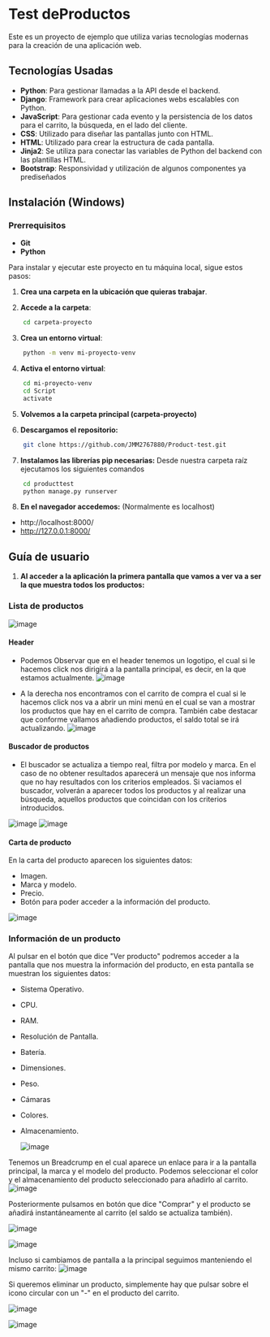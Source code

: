 # Test deProductos

Este es un proyecto de ejemplo que utiliza varias tecnologías modernas para la creación de una aplicación web.

## Tecnologías Usadas

- **Python**: Para gestionar llamadas a la API desde el backend.
- **Django**: Framework para crear aplicaciones webs escalables con Python.
- **JavaScript**: Para gestionar cada evento y la persistencia de los datos para el carrito, la búsqueda, en el lado del cliente.
- **CSS**: Utilizado para diseñar las pantallas junto con HTML.
- **HTML**: Utilizado para crear la estructura de cada pantalla.
- **Jinja2**: Se utiliza para conectar las variables de Python del backend con las plantillas HTML.
- **Bootstrap**: Responsividad y utilización de algunos componentes ya prediseñados

## Instalación (Windows)

### Prerrequisitos
- **Git**
- **Python**

Para instalar y ejecutar este proyecto en tu máquina local, sigue estos pasos:

1. **Crea una carpeta en la ubicación que quieras trabajar**.

2. **Accede a la carpeta**:
```bash
    cd carpeta-proyecto
```

3. **Crea un entorno virtual**:
```bash
    python -m venv mi-proyecto-venv
```

4. **Activa el entorno virtual**:
```bash
    cd mi-proyecto-venv
    cd Script
    activate
```

5. **Volvemos a la carpeta principal (carpeta-proyecto)**

6. **Descargamos el repositorio:**
```bash
    git clone https://github.com/JMM2767880/Product-test.git
```

7. **Instalamos las librerías pip necesarias:**
   Desde nuestra carpeta raíz ejecutamos los siguientes comandos
```bash
    cd producttest
    python manage.py runserver
```

8. **En el navegador accedemos:** (Normalmente es localhost)
- http://localhost:8000/
- http://127.0.0.1:8000/

## Guía de usuario

1. **Al acceder a la aplicación la primera pantalla que vamos a ver va a ser la que muestra todos los productos:**

### Lista de productos

![image](https://github.com/user-attachments/assets/4b179a64-a029-4235-9b38-3ff93b5a16f8)

#### Header
- Podemos Observar que en el header tenemos un logotipo, el cual si le hacemos click nos dirigirá a la pantalla principal, es decir, en la que estamos actualmente.
![image](https://github.com/user-attachments/assets/bd3cd541-12bf-48d2-b3cd-261150fb3d9e)

- A la derecha nos encontramos con el carrito de compra el cual si le hacemos click nos va a abrir un mini menú en el cual se van a mostrar los productos que hay en el carrito de compra. También cabe destacar que conforme vallamos añadiendo productos, el saldo total se irá actualizando.
  ![image](https://github.com/user-attachments/assets/e97329fd-817c-4849-bed8-33283a9f130f)

#### Buscador de productos
- El buscador se actualiza a tiempo real, filtra por modelo y marca. En el caso de no obtener resultados aparecerá un mensaje que nos informa que no hay resultados con los criterios empleados. Si vaciamos el buscador, volverán a aparecer todos los productos y al realizar una búsqueda, aquellos productos que coincidan con los criterios introducidos.

![image](https://github.com/user-attachments/assets/6e32abae-d7ec-45c9-bb20-30df16fb3b60)
![image](https://github.com/user-attachments/assets/778b0152-0856-4d08-8738-7c20b6de32ee)

#### Carta de producto
En la carta del producto aparecen los siguientes datos:
- Imagen.
- Marca y modelo.
- Precio.
- Botón para poder acceder a la información del producto.

![image](https://github.com/user-attachments/assets/fb12c2a4-8076-47cb-8e79-98cb53febb88)

### Información de un producto
Al pulsar en el botón que dice "Ver producto" podremos acceder a la pantalla que nos muestra la información del producto, en esta pantalla se muestran los siguientes datos:
- Sistema Operativo.
- CPU.
- RAM.
- Resolución de Pantalla.
- Batería.
- Dimensiones.
- Peso.
- Cámaras
- Colores.
- Almacenamiento.

  ![image](https://github.com/user-attachments/assets/9356ae14-f0dd-426c-8d4c-077bdfdf76cb)

Tenemos un Breadcrump en el cual aparece un enlace para ir a la pantalla principal, la marca y el modelo del producto.
Podemos seleccionar el color y el almacenamiento del producto seleccionado para añadirlo al carrito.
![image](https://github.com/user-attachments/assets/df8b413f-7ad2-4f4a-a464-7785eadf4cf8)

Posteriormente pulsamos en botón que dice "Comprar" y el producto se añadirá instantáneamente al carrito (el saldo se actualiza también).

![image](https://github.com/user-attachments/assets/c777c363-08f8-49f7-bb39-d716da9692db)

![image](https://github.com/user-attachments/assets/edf8d23e-03ac-46f0-8cdd-4a16ff1b4a43)

Incluso si cambiamos de pantalla a la principal seguimos manteniendo el mismo carrito:
![image](https://github.com/user-attachments/assets/477782cb-b018-4c47-b688-f627f1487681)

Si queremos eliminar un producto, simplemente hay que pulsar sobre el icono circular con un "-" en el producto del carrito.

![image](https://github.com/user-attachments/assets/f02843df-0543-49b9-a37b-0cc81f5e67e1)

![image](https://github.com/user-attachments/assets/151be0b2-6510-4969-8d85-9424447a2e1c)












  






